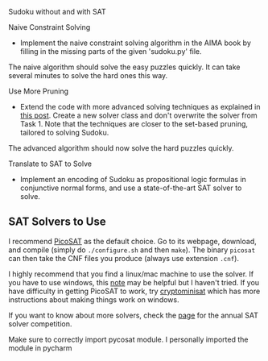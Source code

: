 Sudoku without and with SAT

Naive Constraint Solving

- Implement the naive constraint solving algorithm in the AIMA book by filling in the missing parts of the given 'sudoku.py' file. 

The naive algorithm should solve the easy puzzles quickly. It can take several minutes to solve the hard ones this way. 

Use More Pruning

- Extend the code with more advanced solving techniques as explained in [this post](http://norvig.com/sudoku.html). Create a new solver class and don't overwrite the solver from Task 1. Note that the techniques are closer to the set-based pruning, tailored to solving Sudoku. 

The advanced algorithm should now solve the hard puzzles quickly. 

Translate to SAT to Solve

- Implement an encoding of Sudoku as propositional logic formulas in conjunctive normal forms, and use a state-of-the-art SAT solver to solve. 

SAT Solvers to Use
-----

I recommend [PicoSAT](http://fmv.jku.at/picosat/) as the default choice. Go to its webpage, download, and compile (simply do `./configure.sh` and then `make`). The binary `picosat` can then take the CNF files you produce (always use extension `.cnf`). 

I highly recommend that you find a linux/mac machine to use the solver. If you have to use windows, this [note](https://gist.github.com/ConstantineLignos/4601835) may be helpful but I haven't tried. If you have difficulty in getting PicoSAT to work, try [cryptominisat](https://github.com/msoos/cryptominisat) which has more instructions about making things work on windows. 

If you want to know about more solvers, check the [page](http://www.satcompetition.org/) for the annual SAT solver competition. 

Make sure to correctly import pycosat module. I personally imported the module in pycharm